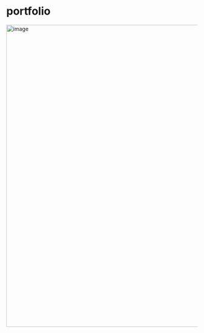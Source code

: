 # portfolio





<img width="794" alt="image" src="https://github.com/user-attachments/assets/35e37d87-1af5-4c34-9e0d-b079a4438c1a" />




